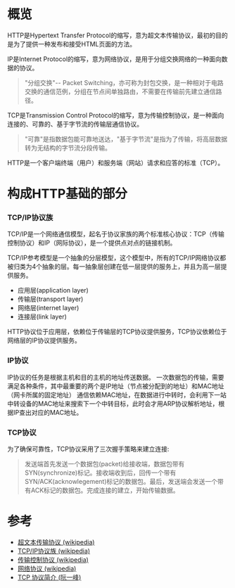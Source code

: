 # 概览
HTTP是Hypertext Transfer Protocol的缩写，意为超文本传输协议，最初的目的是为了提供一种发布和接受HTML页面的方法。

IP是Internet Protocol的缩写，意为网络协议，是用于分组交换网络的一种面向数据的协议。
> "分组交换"-- Packet Switching，亦可称为封包交换，是一种相对于电路交换的通信范例，分组在节点间单独路由，不需要在传输前先建立通信路径。

TCP是Transmission Control Protocol的缩写，意为传输控制协议，是一种面向连接的、可靠的、基于字节流的传输层通信协议。
> "可靠"是指数据包能可靠地送达，"基于字节流"是指为了传输，将高层数据转为无结构的字节流分段传输。

HTTP是一个客户端终端（用户）和服务端（网站）请求和应答的标准（TCP）。

# 构成HTTP基础的部分

### TCP/IP协议族

TCP/IP是一个网络通信模型，起名于协议家族的两个标准核心协议：TCP（传输控制协议）和IP（网际协议），是一个提供点对点的链接机制。

TCP/IP参考模型是一个抽象的分层模型，这个模型中，所有的TCP/IP网络协议都被归类为4个抽象的层。每一抽象层创建在低一层提供的服务上，并且为高一层提供服务。

- 应用层(application layer)
- 传输层(transport layer)
- 网络层(internet layer)
- 连接层(link layer)

HTTP协议位于应用层，依赖位于传输层的TCP协议提供服务，TCP协议依赖位于网络层的IP协议提供服务。

### IP协议
IP协议的任务是根据主机和目的主机的地址传送数据。
一次数据包的传输，需要满足各种条件，其中最重要的两个是IP地址（节点被分配到的地址）和MAC地址（网卡所属的固定地址）
通信依赖MAC地址，在数据进行中转时，会利用下一站中转设备的MAC地址来搜索下一个中转目标，此时会才用ARP协议解析地址，根据IP查出对应的MAC地址。

### TCP协议
为了确保可靠性，TCP协议采用了三次握手策略来建立连接:
> 发送端首先发送一个数据包(packet)给接收端，数据包带有SYN(synchronize)标记。接收端收到后，回传一个带有SYN/ACK(acknowlegement)标记的数据包。最后，发送端会发送一个带有ACK标记的数据包。完成连接的建立，开始传输数据。

# 参考
- [超文本传输协议 (wikipedia)](https://zh.wikipedia.org/wiki/%E8%B6%85%E6%96%87%E6%9C%AC%E4%BC%A0%E8%BE%93%E5%8D%8F%E8%AE%AE)
- [TCP/IP协议族 (wikipedia)](https://zh.wikipedia.org/wiki/TCP/IP%E5%8D%8F%E8%AE%AE%E6%97%8F)
- [传输控制协议 (wikipedia)](https://zh.wikipedia.org/wiki/%E4%BC%A0%E8%BE%93%E6%8E%A7%E5%88%B6%E5%8D%8F%E8%AE%AE)
- [网络协议 (wikipedia)](https://zh.wikipedia.org/wiki/%E7%BD%91%E9%99%85%E5%8D%8F%E8%AE%AE)
- [TCP 协议简介 (阮一峰)](http://www.ruanyifeng.com/blog/2017/06/tcp-protocol.html)